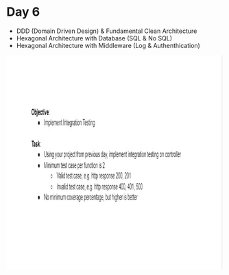 # Day 6

* DDD (Domain Driven Design) & Fundamental Clean Architecture 
* Hexagonal Architecture with Database (SQL & No SQL)
* Hexagonal Architecture with Middleware (Log & Authenthication)
<div><img src="../tasks/task-day4.jpg" widht="500" height="500"/></div>
